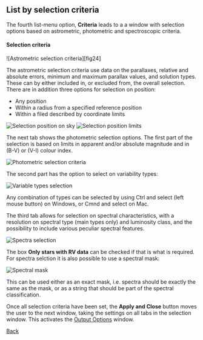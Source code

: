 ## List by selection criteria ##
[fig24]: Images/CaptureAstromSel.png "Fig.24, Astrometric selection criteria"
[fig25]: Images/CaptureSelPosSky.png "Fig.25, Selection position on sky"
[fig26]: Images/CaptureSelPosLimits.png "Fig.26, Selection position limits"
[fig27]: Images/CapturePhotomSel.png "Fig.26, Photometric selection criteria"
[fig28]: Images/CaptureSelVarTypes.png "Fig.27, Variable types selection"
[fig29]: Images/CaptureSpectrSel.png "Fig.29, Spectra selection"
[fig30]: Images/CaptureSelSpectrMask.png "Fig.30, Spectral mask"
[1]: ../MainWindow.md
[2]: ../OutputOptions.md

The fourth list-menu option, **Criteria** leads to a a window with selection options based on astrometric, photometric and spectroscopic criteria.
<h4 id="selectioncrit"> Selection criteria </h4>
![Astrometric selection criteria][fig24]

The astrometric selection criteria use data on the parallaxes, relative and absolute errors, minimum and maximum parallax values, and solution types. These can by either included in, or excluded from, the overall selection. There are in addition three options for selection on position:

- Any position
- Within a radius from a specified reference position
- Within a filed described by coordinate limits

![Selection position on sky][fig25]
![Selection position limits][fig26]

The next tab shows the photometric selection options. The first part of the selection is based on limits in apparent and/or absolute magnitude and in (B-V) or (V-I) colour index. 

![Photometric selection criteria][fig27]

The second part has the option to select on variability types:

![Variable types selection][fig28]

Any combination of types can be selected by using Ctrl and select (left mouse button) on Windows, or Cmnd and select on Mac.

The third tab allows for selection on spectral characteristics, with a resolution on spectral type (main types only) and luminosity class, and the possibility to include various peculiar spectral features.

![Spectra selection][fig29]

The box **Only stars with RV data** can be checked if that is what is required. For spectra selction it is also possible to use a spectral mask:

![Spectral mask][fig30]

This can be used either as an exact mask, i.e. spectra should be exactly the same as the mask, or as a string that should be part of the spectral classification.

Once all selection criteria have been set, the **Apply and Close** button moves the user to the next window, taking the settings on all tabs in the selection window. This activates the [Output Options][2] window.

[Back][1]
